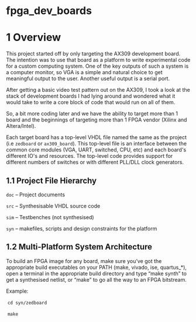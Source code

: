 # fpga_dev_boards

#  1 Overview

This project started off by only targeting the AX309 development board.  The intention was to use that board as a platform to write experimental code for a custom computing system.  One of the key outputs of such a system is a computer monitor, so VGA is a simple and natural choice to get meaningful output to the user.  Another useful output is a serial port.

After getting a basic video test pattern out on the AX309, I took a look at the stack of development boards I had lying around and wondered what it would take to write a core block of code that would run on all of them.

So, a bit more coding later and we have the ability to target more than 1 board and the beginnings of targeting more than 1 FPGA vendor (Xilinx and Altera/Intel).

Each target board has a top-level VHDL file named the same as the project (i.e `zedboard` or `ax309_board`).  This top-level file is an interface between the common core modules (VGA, UART, switched, CPU, etc) and each board's different IO's and resources.  The top-level code provides support for different numbers of switches or with different PLL/DLL clock generators.



##  1.1 Project File Hierarchy

`doc` – Project documents

`src` – Synthesisable VHDL source code

`sim` – Testbenches (not synthesised)

`syn` – makefiles, scripts and design constraints for the platform



##  1.2 Multi-Platform System Architecture

To build an FPGA image for any board, make sure you’ve got the appropriate build executables on your PATH (make, vivado, ise, quartus_*), open a terminal in the appropriate build directory and type “make synth” to get a synthesised netlist, or “make” to go all the way to an FPGA bitstream.

Example:

​	`cd syn/zedboard`

​	`make`

